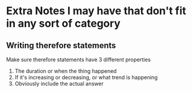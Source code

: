 # Extra Notes I may have that don't fit in any sort of category
## Writing therefore statements
Make sure therefore statements have 3 different properties
1. The duration or when the thing happened
2. If it's increasing or decreasing, or what trend is happening
3. Obviously include the actual answer